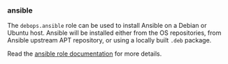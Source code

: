 ### ansible

The `debops.ansible` role can be used to install Ansible on a Debian or
Ubuntu host. Ansible will be installed either from the OS repositories,
from Ansible upstream APT repository, or using a locally built `.deb`
package.

Read the [ansible role documentation](https://docs.debops.org/en/master/ansible/roles/ansible/) for more details.
